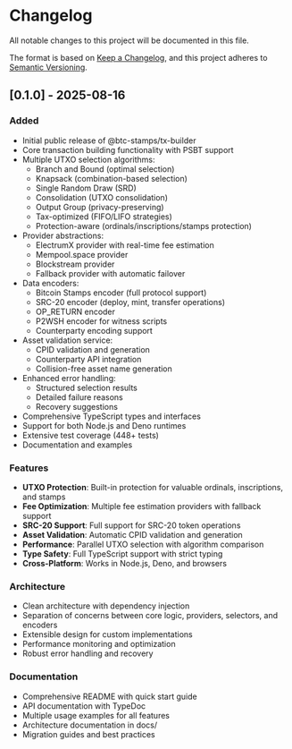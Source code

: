 # Changelog

All notable changes to this project will be documented in this file.

The format is based on [Keep a Changelog](https://keepachangelog.com/en/1.0.0/),
and this project adheres to
[Semantic Versioning](https://semver.org/spec/v2.0.0.html).

## [0.1.0] - 2025-08-16

### Added

- Initial public release of @btc-stamps/tx-builder
- Core transaction building functionality with PSBT support
- Multiple UTXO selection algorithms:
  - Branch and Bound (optimal selection)
  - Knapsack (combination-based selection)
  - Single Random Draw (SRD)
  - Consolidation (UTXO consolidation)
  - Output Group (privacy-preserving)
  - Tax-optimized (FIFO/LIFO strategies)
  - Protection-aware (ordinals/inscriptions/stamps protection)
- Provider abstractions:
  - ElectrumX provider with real-time fee estimation
  - Mempool.space provider
  - Blockstream provider
  - Fallback provider with automatic failover
- Data encoders:
  - Bitcoin Stamps encoder (full protocol support)
  - SRC-20 encoder (deploy, mint, transfer operations)
  - OP_RETURN encoder
  - P2WSH encoder for witness scripts
  - Counterparty encoding support
- Asset validation service:
  - CPID validation and generation
  - Counterparty API integration
  - Collision-free asset name generation
- Enhanced error handling:
  - Structured selection results
  - Detailed failure reasons
  - Recovery suggestions
- Comprehensive TypeScript types and interfaces
- Support for both Node.js and Deno runtimes
- Extensive test coverage (448+ tests)
- Documentation and examples

### Features

- **UTXO Protection**: Built-in protection for valuable ordinals, inscriptions, and stamps
- **Fee Optimization**: Multiple fee estimation providers with fallback support
- **SRC-20 Support**: Full support for SRC-20 token operations
- **Asset Validation**: Automatic CPID validation and generation
- **Performance**: Parallel UTXO selection with algorithm comparison
- **Type Safety**: Full TypeScript support with strict typing
- **Cross-Platform**: Works in Node.js, Deno, and browsers

### Architecture

- Clean architecture with dependency injection
- Separation of concerns between core logic, providers, selectors, and encoders
- Extensible design for custom implementations
- Performance monitoring and optimization
- Robust error handling and recovery

### Documentation

- Comprehensive README with quick start guide
- API documentation with TypeDoc
- Multiple usage examples for all features
- Architecture documentation in docs/
- Migration guides and best practices
